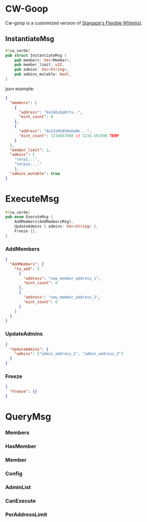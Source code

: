 # CW-Goop

Cw-goop is a customized version of [Stargaze's Flexible Whitelist](https://github.com/public-awesome/launchpad/tree/main/contracts/whitelists/whitelist-flex).

## InstantiateMsg

```rust
#[cw_serde]
pub struct InstantiateMsg {
    pub members: Vec<Member>,
    pub member_limit: u32,
    pub admins: Vec<String>,
    pub admins_mutable: bool,
}

```
json example:
```json
{
  "members": [
    {
      "address": "0x24EaSp0rts..",
      "mint_count": 0
    },
    {
      "address": "0x23iMiNtHeGaMe...",
      "mint_count": 1234567890 // 1234.567890 TERP
    }
  ],
  "member_limit": 1,
  "admins": [
    "terp1...", 
    "terp1a...."
    ],
  "admins_mutable": true
}
```

# ExecuteMsg
```rs
#[cw_serde]
pub enum ExecuteMsg {
    AddMembers(AddMembersMsg),
    UpdateAdmins { admins: Vec<String> },
    Freeze {},
}
```

### AddMembers
```json
{
  "AddMembers": {
    "to_add": [
      {
        "address": "new_member_address_1",
        "mint_count": 0
      },
      {
        "address": "new_member_address_2",
        "mint_count": 0
      }
    ]
  }
}

```

### UpdateAdmins
```json
{
  "UpdateAdmins": {
    "admins": ["admin_address_1", "admin_address_2"]
  }
}

```

### Freeze
```json
{
  "Freeze": {}
}
```
# QueryMsg

### Members

### HasMember

### Member

### Config

### AdminList

### CanExecute

### PerAddressLimit